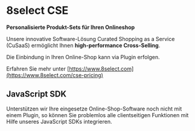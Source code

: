 # 8select CSE

**Personalisierte Produkt-Sets für Ihren Onlineshop**

Unsere innovative Software-Lösung Curated Shopping as a Service \(CuSaaS\) ermöglicht Ihnen **high-performance Cross-Selling**.

Die Einbindung in Ihren Online-Shop kann via Plugin erfolgen.

Erfahren Sie mehr unter [https://www.8select.com](https://www.8select.com/cse-pricing)

## JavaScript SDK

Unterstützen wir Ihre eingesetze Online-Shop-Software noch nicht mit einem Plugin, so können Sie problemlos alle clientseitigen Funktionen mit Hilfe unseres JavaScript SDKs integrieren.
